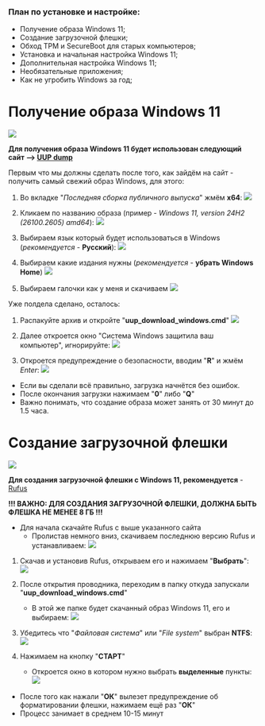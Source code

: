 ### План по установке и настройке:

- Получение образа Windows 11;
- Создание загрузочной флешки;
- Обход TPM и SecureBoot для старых компьютеров;
- Установка и начальная настройка Windows 11;
- Дополнительная настройка Windows 11;
- Необязательные приложения;
- Как не угробить Windows за год;


# Получение образа Windows 11

![](https://uupdump.net/static/images/logo.svg)



**Для получения образа Windows 11 будет использован следующий сайт --> [UUP dump](https://uupdump.net/)**

Первым что мы должны сделать после того, как зайдём на сайт - получить самый свежий образ Windows, для этого:

1. Во вкладке "*Последняя сборка публичного выпуска*" жмём **x64**:
![](https://i.imgur.com/MY6grXj.png)

2. Кликаем по названию образа (пример - *Windows 11, version 24H2 (26100.2605) amd64*):
![](https://i.imgur.com/Nh78m2U.png)

3. Выбираем язык который будет использоваться в Windows (*рекомендуется* - **Русский**):
![](https://i.imgur.com/mXnpqC0.png)

4. Выбираем какие издания нужны (*рекомендуется* - **убрать Windows Home**)
![](https://i.imgur.com/k7NilSH.png)

5. Выбираем галочки как у меня и скачиваем
![](https://i.imgur.com/07Zce6B.png)

Уже полдела сделано, осталось:

1. Распакуйте архив и откройте "**uup_download_windows.cmd**"
![](https://i.imgur.com/qmMVcDh.png)

2. Далее откроется окно "Система Windows защитила ваш компьютер", игнорируйте:
![](https://i.imgur.com/C28WO2Y.png)

3. Откроется предупреждение о безопасности, вводим "**R**" и жмём *Enter*:
![](https://i.imgur.com/dKmsQA4.png)

- Если вы сделали всё правильно, загрузка начнётся без ошибок.
- После окончания загрузки нажимаем "**0**" либо "**Q**"
- Важно понимать, что создание образа может занять от 30 минут до 1.5 часа.

#
# Создание загрузочной флешки

![](https://rufus.ie/pics/rufus-128.png)

**Для создания загрузочной флешки с Windows 11, рекомендуется** - [Rufus](https://rufus.ie/ru/)

**!!! ВАЖНО: ДЛЯ СОЗДАНИЯ ЗАГРУЗОЧНОЙ ФЛЕШКИ, ДОЛЖНА БЫТЬ ФЛЕШКА НЕ МЕНЕЕ 8 ГБ !!!**

* Для начала скачайте Rufus с выше указанного сайта
  * Пролистав немного вниз, скачиваем последнюю версию Rufus и устанавливаем:
![](https://i.imgur.com/PcmmmJq.png)


1. Скачав и установив Rufus, открываем его и нажимаем "**Выбрать**":  
![](https://i.imgur.com/wOESOt5.png)

2. После открытия проводника, переходим в папку откуда запускали "**uup_download_windows.cmd**"
   - В этой же папке будет скачанный образ Windows 11, его и выбираем:
![](https://i.imgur.com/cL0YK15.png)

3. Убедитесь что "*Файловая система*" или "*File system*" выбран **NTFS**:  
![](https://i.imgur.com/qrw3JuI.png)

4. Нажимаем на кнопку "**СТАРТ**"
   - Откроется окно в котором нужно выбрать **выделенные** пункты:
![](https://i.imgur.com/1DCGgFS.png)

- После того как нажали "**ОК**" вылезет предупреждение об форматировании флешки, нажимаем ещё раз "**ОК**"
- Процесс занимает в среднем 10-15 минут
